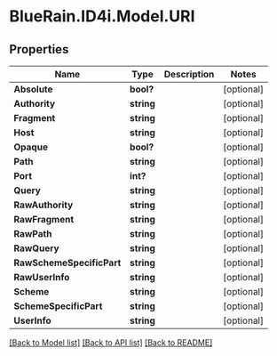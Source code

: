 # BlueRain.ID4i.Model.URI
## Properties

Name | Type | Description | Notes
------------ | ------------- | ------------- | -------------
**Absolute** | **bool?** |  | [optional] 
**Authority** | **string** |  | [optional] 
**Fragment** | **string** |  | [optional] 
**Host** | **string** |  | [optional] 
**Opaque** | **bool?** |  | [optional] 
**Path** | **string** |  | [optional] 
**Port** | **int?** |  | [optional] 
**Query** | **string** |  | [optional] 
**RawAuthority** | **string** |  | [optional] 
**RawFragment** | **string** |  | [optional] 
**RawPath** | **string** |  | [optional] 
**RawQuery** | **string** |  | [optional] 
**RawSchemeSpecificPart** | **string** |  | [optional] 
**RawUserInfo** | **string** |  | [optional] 
**Scheme** | **string** |  | [optional] 
**SchemeSpecificPart** | **string** |  | [optional] 
**UserInfo** | **string** |  | [optional] 

[[Back to Model list]](../README.md#documentation-for-models) [[Back to API list]](../README.md#documentation-for-api-endpoints) [[Back to README]](../README.md)

